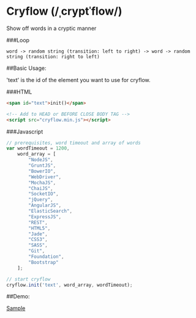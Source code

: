 Cryflow (/ˌcryptˈflow/)
========

Show off words in a cryptic manner

###Loop

`word -> random string (transition: left to right) -> word -> random string (transition: right to left)`

##Basic Usage:

'text' is the id of the element you want to use for cryflow.

###HTML

```html
<span id="text">init()</span>
```

```html
<!-- Add to HEAD or BEFORE CLOSE BODY TAG -->
<script src="cryflow.min.js"></script>
```

###Javascript

```javascript
// prerequisites, word timeout and array of words
var wordTimeout = 1200,
    word_array = [
        "NodeJS",
        "GruntJS",
        "BowerIO",
        "WebDriver",
        "MochaJS",
        "ChaiJS",
        "SocketIO",
        "jQuery",
        "AngularJS",
        "ElasticSearch",
        "ExpressJS",
        "REST",
        "HTML5",
        "Jade",
        "CSS3",
        "SASS",
        "Git",
        "Foundation",
        "Bootstrap"
    ];

// start cryflow
cryflow.init('text', word_array, wordTimeout);
```

##Demo:

[Sample](http://randell.pancakeapps.com/)

